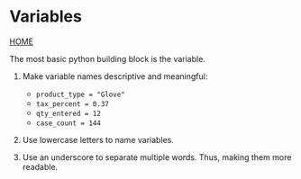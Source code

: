 # Variables
[HOME](../../README.md)  

The most basic python building block is the variable.  


1. Make variable names descriptive and meaningful:  
    - `product_type = "Glove"`
    - `tax_percent = 0.37`
    - `qty_entered = 12`
    - `case_count = 144`  

2. Use lowercase letters to name variables.  
3. Use an underscore to separate multiple words.  Thus, making them more readable.  

